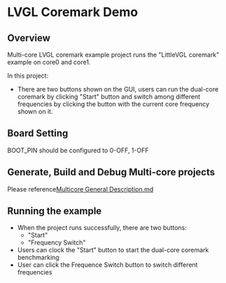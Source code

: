 
# LVGL Coremark Demo

## Overview

Multi-core LVGL coremark example project runs the "LittleVGL coremark" example on core0 and core1.

In this project:
 - There are two buttons shown on the GUI, users can run the dual-core coremark by clicking "Start" button and switch among different frequencies by clicking the button with the current core frequency shown on it.


## Board Setting

  BOOT_PIN should be configured to 0-OFF, 1-OFF

## Generate, Build and Debug Multi-core projects

Please reference[Multicore General Description.md](../README_en.md)

## Running the example

- When the project runs successfully, there are two buttons:
  - "Start"
  - "Frequency Switch"
- Users can clock the "Start" button to start the dual-core coremark benchmarking
- User can click the Frequence Switch button to switch different frequencies

